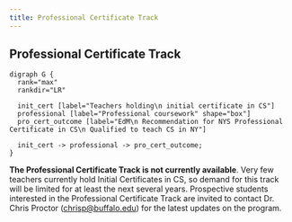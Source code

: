 ```yaml
---
title: Professional Certificate Track
---
```


## Professional Certificate Track

```{.graphviz}
digraph G {
  rank="max"
  rankdir="LR"

  init_cert [label="Teachers holding\n initial certificate in CS"]
  professional [label="Professional coursework" shape="box"]
  pro_cert_outcome [label="EdM\n Recommendation for NYS Professional Certificate in CS\n Qualified to teach CS in NY"]

  init_cert -> professional -> pro_cert_outcome;
}
```

**The Professional Certificate Track is not currently available**. Very few teachers currently hold 
Initial Certificates in CS, so demand for this track will be limited for at least the next several years. 
Prospective students interested in the Professional Certificate Track are
invited to contact Dr. Chris Proctor ([chrisp@buffalo.edu](mailto:chrisp@buffalo.edu)) for the latest 
updates on the program. 
